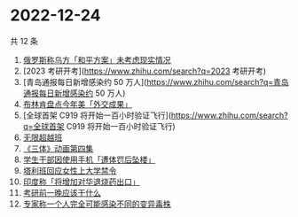 # 2022-12-24

共 12 条

<!-- BEGIN -->
<!-- 最后更新时间 Sat Dec 24 2022 16:08:57 GMT+0800 (China Standard Time) -->

1. [俄罗斯称乌方「和平方案」未考虑现实情况](https://www.zhihu.com/search?q=俄罗斯称乌方「和平方案」未考虑现实情况)
1. [2023 考研开考](https://www.zhihu.com/search?q=2023 考研开考)
1. [青岛通报每日新增感染约 50
   万人](https://www.zhihu.com/search?q=青岛通报每日新增感染约 50 万人)
1. [布林肯盘点今年美「外交成果」](https://www.zhihu.com/search?q=布林肯盘点今年美「外交成果」)
1. [全球首架 C919
   将开始一百小时验证飞行](https://www.zhihu.com/search?q=全球首架 C919
   将开始一百小时验证飞行)
1. [无限超越班](https://www.zhihu.com/search?q=无限超越班)
1. [《三体》动画第四集](https://www.zhihu.com/search?q=《三体》动画第四集)
1. [学生干部因使用手机「遭体罚后坠楼」](https://www.zhihu.com/search?q=学生干部因使用手机「遭体罚后坠楼」)
1. [塔利班回应女性上大学禁令](https://www.zhihu.com/search?q=塔利班回应女性上大学禁令)
1. [印度称「将增加对华退烧药出口」](https://www.zhihu.com/search?q=印度称「将增加对华退烧药出口」)
1. [考研前一晚应该干什么](https://www.zhihu.com/search?q=考研前一晚应该干什么)
1. [专家称一个人完全可能感染不同的变异毒株](https://www.zhihu.com/search?q=专家称一个人完全可能感染不同的变异毒株)

<!-- END -->

